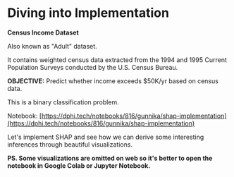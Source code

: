 # Diving into Implementation

**Census Income Dataset**

Also known as "Adult" dataset.

It contains weighted census data extracted from the 1994 and 1995 Current Population Surveys conducted by the U.S. Census Bureau.

**OBJECTIVE:** Predict whether income exceeds $50K/yr based on census data.

This is a binary classification problem.

Notebook: [https://dphi.tech/notebooks/816/gunnika/shap-implementation](https://dphi.tech/notebooks/816/gunnika/shap-implementation)

Let's implement SHAP and see how we can derive some interesting inferences through beautiful visualizations.

**PS. Some visualizations are omitted on web so it's better to open the notebook in Google Colab or Jupyter Notebook.**